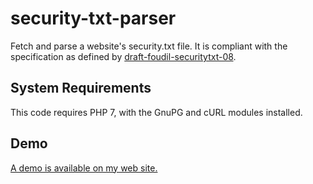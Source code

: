 # security-txt-parser
Fetch and parse a website's security.txt file.  It is compliant with the specification as defined by [draft-foudil-securitytxt-08](https://tools.ietf.org/html/draft-foudil-securitytxt-08).

## System Requirements
This code requires PHP 7, with the GnuPG and cURL modules installed.

## Demo
[A demo is available on my web site.](https://colincogle.name/made/security-txt-parser/)